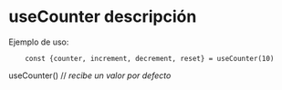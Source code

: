 # useCounter descripción

Ejemplo de uso:

```
    const {counter, increment, decrement, reset} = useCounter(10)
```
useCounter() // *recibe un valor por defecto*